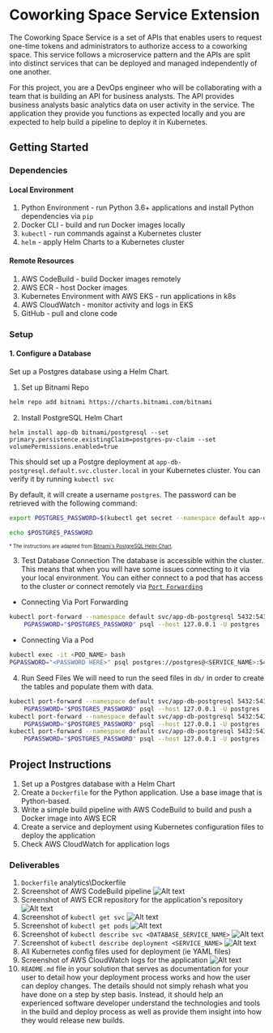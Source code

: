 # Coworking Space Service Extension
The Coworking Space Service is a set of APIs that enables users to request one-time tokens and administrators to authorize access to a coworking space. This service follows a microservice pattern and the APIs are split into distinct services that can be deployed and managed independently of one another.

For this project, you are a DevOps engineer who will be collaborating with a team that is building an API for business analysts. The API provides business analysts basic analytics data on user activity in the service. The application they provide you functions as expected locally and you are expected to help build a pipeline to deploy it in Kubernetes.

## Getting Started
 
### Dependencies
#### Local Environment
1. Python Environment - run Python 3.6+ applications and install Python dependencies via `pip`
2. Docker CLI - build and run Docker images locally
3. `kubectl` - run commands against a Kubernetes cluster
4. `helm` - apply Helm Charts to a Kubernetes cluster

#### Remote Resources
1. AWS CodeBuild - build Docker images remotely
2. AWS ECR - host Docker images
3. Kubernetes Environment with AWS EKS - run applications in k8s
4. AWS CloudWatch - monitor activity and logs in EKS
5. GitHub - pull and clone code

### Setup
#### 1. Configure a Database
Set up a Postgres database using a Helm Chart.

1. Set up Bitnami Repo
```bash
helm repo add bitnami https://charts.bitnami.com/bitnami
```

2. Install PostgreSQL Helm Chart
```
helm install app-db bitnami/postgresql --set primary.persistence.existingClaim=postgres-pv-claim --set volumePermissions.enabled=true
```

This should set up a Postgre deployment at `app-db-postgresql.default.svc.cluster.local` in your Kubernetes cluster. You can verify it by running `kubectl svc`

By default, it will create a username `postgres`. The password can be retrieved with the following command:
```bash
export POSTGRES_PASSWORD=$(kubectl get secret --namespace default app-db-postgresql -o jsonpath="{.data.postgres-password}" | base64 -d)

echo $POSTGRES_PASSWORD
```

<sup><sub>* The instructions are adapted from [Bitnami's PostgreSQL Helm Chart](https://artifacthub.io/packages/helm/bitnami/postgresql).</sub></sup>

3. Test Database Connection
The database is accessible within the cluster. This means that when you will have some issues connecting to it via your local environment. You can either connect to a pod that has access to the cluster _or_ connect remotely via [`Port Forwarding`](https://kubernetes.io/docs/tasks/access-application-cluster/port-forward-access-application-cluster/)

* Connecting Via Port Forwarding
```bash
kubectl port-forward --namespace default svc/app-db-postgresql 5432:5432 &
    PGPASSWORD="$POSTGRES_PASSWORD" psql --host 127.0.0.1 -U postgres -d postgres -p 5432
```

* Connecting Via a Pod
```bash
kubectl exec -it <POD_NAME> bash
PGPASSWORD="<PASSWORD HERE>" psql postgres://postgres@<SERVICE_NAME>:5432/postgres -c <COMMAND_HERE>
```

4. Run Seed Files
We will need to run the seed files in `db/` in order to create the tables and populate them with data.

```bash
kubectl port-forward --namespace default svc/app-db-postgresql 5432:5432 &
    PGPASSWORD="$POSTGRES_PASSWORD" psql --host 127.0.0.1 -U postgres -d postgres -p 5432 < ./db/1_create_tables.sql
kubectl port-forward --namespace default svc/app-db-postgresql 5432:5432 &
    PGPASSWORD="$POSTGRES_PASSWORD" psql --host 127.0.0.1 -U postgres -d postgres -p 5432 < ./db/2_seed_users.sql
kubectl port-forward --namespace default svc/app-db-postgresql 5432:5432 &
    PGPASSWORD="$POSTGRES_PASSWORD" psql --host 127.0.0.1 -U postgres -d postgres -p 5432 < ./db/3_seed_tokens.sql
```

## Project Instructions
1. Set up a Postgres database with a Helm Chart
2. Create a `Dockerfile` for the Python application. Use a base image that is Python-based.
3. Write a simple build pipeline with AWS CodeBuild to build and push a Docker image into AWS ECR
4. Create a service and deployment using Kubernetes configuration files to deploy the application
5. Check AWS CloudWatch for application logs

### Deliverables
1. `Dockerfile`
analytics\Dockerfile
2. Screenshot of AWS CodeBuild pipeline
![Alt text](screenshots/codebuild.png)
3. Screenshot of AWS ECR repository for the application's repository
![Alt text](<screenshots/ECR repository.png>)
4. Screenshot of `kubectl get svc`
![Alt text](screenshots/kubectl_get_svc.png)
5. Screenshot of `kubectl get pods`
![Alt text](screenshots/kubectl_get_pods.png)
6. Screenshot of `kubectl describe svc <DATABASE_SERVICE_NAME>`
![Alt text](screenshots/kubectl_describe_db_services.png)
7. Screenshot of `kubectl describe deployment <SERVICE_NAME>`
![Alt text](screenshots/kubectl_describe_deployment_service.png)
8. All Kubernetes config files used for deployment (ie YAML files)
9. Screenshot of AWS CloudWatch logs for the application
![Alt text](screenshots/cloudwatch.png)
10. `README.md` file in your solution that serves as documentation for your user to detail how your deployment process works and how the user can deploy changes. The details should not simply rehash what you have done on a step by step basis. Instead, it should help an experienced software developer understand the technologies and tools in the build and deploy process as well as provide them insight into how they would release new builds.

